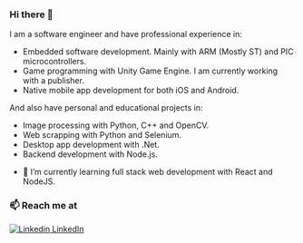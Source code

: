 ### Hi there 👋

I am a software engineer and have professional experience in:
 * Embedded software development. Mainly with ARM (Mostly ST) and PIC microcontrollers.
 * Game programming with Unity Game Engine. I am currently working with a publisher.
 * Native mobile app development for both iOS and Android.

And also have personal and educational projects in:
 * Image processing with Python, C++ and OpenCV.
 * Web scrapping with Python and Selenium.
 * Desktop app development with .Net.
 * Backend development with Node.js.

-  🌱  I’m currently learning full stack web development with React and NodeJS.

### 📫 Reach me at 
[![Linkedin](https://i.stack.imgur.com/gVE0j.png) LinkedIn](https://www.linkedin.com/in/cihad-dogan-1b029499/)
